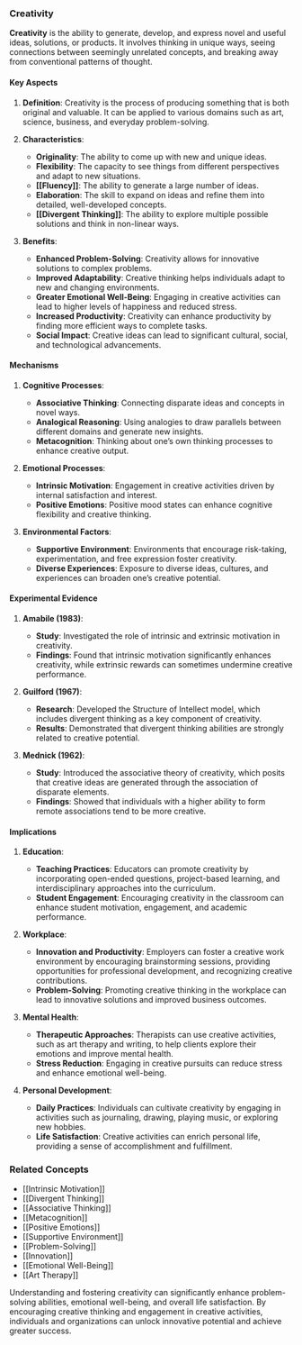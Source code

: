 ### Creativity

**Creativity** is the ability to generate, develop, and express novel and useful ideas, solutions, or products. It involves thinking in unique ways, seeing connections between seemingly unrelated concepts, and breaking away from conventional patterns of thought.

#### Key Aspects

1. **Definition**:
   Creativity is the process of producing something that is both original and valuable. It can be applied to various domains such as art, science, business, and everyday problem-solving.

2. **Characteristics**:
   - **Originality**: The ability to come up with new and unique ideas.
   - **Flexibility**: The capacity to see things from different perspectives and adapt to new situations.
   - **[[Fluency]]**: The ability to generate a large number of ideas.
   - **Elaboration**: The skill to expand on ideas and refine them into detailed, well-developed concepts.
   - **[[Divergent Thinking]]**: The ability to explore multiple possible solutions and think in non-linear ways.

3. **Benefits**:
   - **Enhanced Problem-Solving**: Creativity allows for innovative solutions to complex problems.
   - **Improved Adaptability**: Creative thinking helps individuals adapt to new and changing environments.
   - **Greater Emotional Well-Being**: Engaging in creative activities can lead to higher levels of happiness and reduced stress.
   - **Increased Productivity**: Creativity can enhance productivity by finding more efficient ways to complete tasks.
   - **Social Impact**: Creative ideas can lead to significant cultural, social, and technological advancements.

#### Mechanisms

1. **Cognitive Processes**:
   - **Associative Thinking**: Connecting disparate ideas and concepts in novel ways.
   - **Analogical Reasoning**: Using analogies to draw parallels between different domains and generate new insights.
   - **Metacognition**: Thinking about one’s own thinking processes to enhance creative output.

2. **Emotional Processes**:
   - **Intrinsic Motivation**: Engagement in creative activities driven by internal satisfaction and interest.
   - **Positive Emotions**: Positive mood states can enhance cognitive flexibility and creative thinking.

3. **Environmental Factors**:
   - **Supportive Environment**: Environments that encourage risk-taking, experimentation, and free expression foster creativity.
   - **Diverse Experiences**: Exposure to diverse ideas, cultures, and experiences can broaden one’s creative potential.

#### Experimental Evidence

1. **Amabile (1983)**:
   - **Study**: Investigated the role of intrinsic and extrinsic motivation in creativity.
   - **Findings**: Found that intrinsic motivation significantly enhances creativity, while extrinsic rewards can sometimes undermine creative performance.

2. **Guilford (1967)**:
   - **Research**: Developed the Structure of Intellect model, which includes divergent thinking as a key component of creativity.
   - **Results**: Demonstrated that divergent thinking abilities are strongly related to creative potential.

3. **Mednick (1962)**:
   - **Study**: Introduced the associative theory of creativity, which posits that creative ideas are generated through the association of disparate elements.
   - **Findings**: Showed that individuals with a higher ability to form remote associations tend to be more creative.

#### Implications

1. **Education**:
   - **Teaching Practices**: Educators can promote creativity by incorporating open-ended questions, project-based learning, and interdisciplinary approaches into the curriculum.
   - **Student Engagement**: Encouraging creativity in the classroom can enhance student motivation, engagement, and academic performance.

2. **Workplace**:
   - **Innovation and Productivity**: Employers can foster a creative work environment by encouraging brainstorming sessions, providing opportunities for professional development, and recognizing creative contributions.
   - **Problem-Solving**: Promoting creative thinking in the workplace can lead to innovative solutions and improved business outcomes.

3. **Mental Health**:
   - **Therapeutic Approaches**: Therapists can use creative activities, such as art therapy and writing, to help clients explore their emotions and improve mental health.
   - **Stress Reduction**: Engaging in creative pursuits can reduce stress and enhance emotional well-being.

4. **Personal Development**:
   - **Daily Practices**: Individuals can cultivate creativity by engaging in activities such as journaling, drawing, playing music, or exploring new hobbies.
   - **Life Satisfaction**: Creative activities can enrich personal life, providing a sense of accomplishment and fulfillment.

### Related Concepts

- [[Intrinsic Motivation]]
- [[Divergent Thinking]]
- [[Associative Thinking]]
- [[Metacognition]]
- [[Positive Emotions]]
- [[Supportive Environment]]
- [[Problem-Solving]]
- [[Innovation]]
- [[Emotional Well-Being]]
- [[Art Therapy]]

Understanding and fostering creativity can significantly enhance problem-solving abilities, emotional well-being, and overall life satisfaction. By encouraging creative thinking and engagement in creative activities, individuals and organizations can unlock innovative potential and achieve greater success.